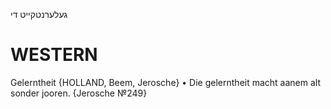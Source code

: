 געלערנטקייט
די

WESTERN
========

Gelerntheit {HOLLAND, Beem, Jerosche}
	•	Die gelerntheit macht aanem alt sonder jooren. {Jerosche №249}
